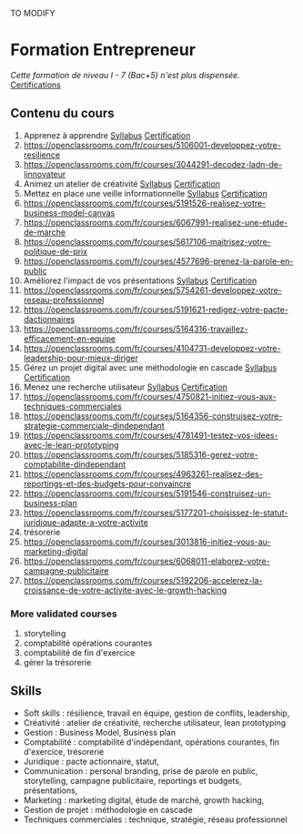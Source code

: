 TO MODIFY

# Formation Entrepreneur
*Cette formation de niveau I - 7 (Bac+5) n'est plus dispensée.*  
[Certifications](https://github.com/s-manguy/diploma/blob/main/ENTREPRENEUR/sandrine-manguy-certifications-Entrepreneur.png)

## Contenu du cours
1. Apprenez à apprendre [Syllabus](https://openclassrooms.com/fr/courses/4312781-apprenez-a-apprendre) [Certification]()  
1. https://openclassrooms.com/fr/courses/5106001-developpez-votre-resilience  
1. https://openclassrooms.com/fr/courses/3044291-decodez-ladn-de-linnovateur  
1. Animez un atelier de créativité [Syllabus](https://openclassrooms.com/fr/courses/4421146-animez-un-atelier-de-creativite) [Certification]()   
1. Mettez en place une veille informationnelle [Syllabus](https://openclassrooms.com/fr/courses/4805776-mettez-en-place-un-systeme-de-veille-informationnelle) [Certification]() 
1. https://openclassrooms.com/fr/courses/5191526-realisez-votre-business-model-canvas  
1. https://openclassrooms.com/fr/courses/6067991-realisez-une-etude-de-marche  
1. https://openclassrooms.com/fr/courses/5617106-maitrisez-votre-politique-de-prix  
1. https://openclassrooms.com/fr/courses/4577696-prenez-la-parole-en-public  
1. Améliorez l'impact de vos présentations [Syllabus](https://openclassrooms.com/fr/courses/3013891-ameliorez-limpact-de-vos-presentations) [Certification]()   
1. https://openclassrooms.com/fr/courses/5754261-developpez-votre-reseau-professionnel  
1. https://openclassrooms.com/fr/courses/5191621-redigez-votre-pacte-dactionnaires  
1. https://openclassrooms.com/fr/courses/5164316-travaillez-efficacement-en-equipe  
1. https://openclassrooms.com/fr/courses/4104731-developpez-votre-leadership-pour-mieux-diriger  
1. Gérez un projet digital avec une méthodologie en cascade [Syllabus](https://openclassrooms.com/fr/courses/4296701-gerez-un-projet-digital-avec-une-methodologie-en-cascade) [Certification]()  
1. Menez une recherche utilisateur [Syllabus](https://openclassrooms.com/fr/courses/5192236-menez-une-recherche-utilisateur) [Certification]()   
1. https://openclassrooms.com/fr/courses/4750821-initiez-vous-aux-techniques-commerciales  
1. https://openclassrooms.com/fr/courses/5164356-construisez-votre-strategie-commerciale-dindependant  
1. https://openclassrooms.com/fr/courses/4781491-testez-vos-idees-avec-le-lean-prototyping  
1. https://openclassrooms.com/fr/courses/5185316-gerez-votre-comptabilite-dindependant  
1. https://openclassrooms.com/fr/courses/4963261-realisez-des-reportings-et-des-budgets-pour-convaincre  
1. https://openclassrooms.com/fr/courses/5191546-construisez-un-business-plan  
1. https://openclassrooms.com/fr/courses/5177201-choisissez-le-statut-juridique-adapte-a-votre-activite  
1. trésorerie 
3. https://openclassrooms.com/fr/courses/3013816-initiez-vous-au-marketing-digital  
4. https://openclassrooms.com/fr/courses/6068011-elaborez-votre-campagne-publicitaire  
5. https://openclassrooms.com/fr/courses/5192206-accelerez-la-croissance-de-votre-activite-avec-le-growth-hacking  

### More validated courses
1. storytelling
2. comptabilité opérations courantes
3. comptabilité de fin d'exercice
4. gérer la trésorerie

## Skills
* Soft skills : résilience, travail en équipe, gestion de conflits, leadership,
* Créativité :  atelier de créativité, recherche utilisateur, lean prototyping
* Gestion : Business Model, Business plan
* Comptabilité : comptabilité d'indépendant, opérations courantes, fin d'exercice, trésorerie
* Juridique : pacte actionnaire, statut, 
* Communication : personal branding, prise de parole en public, storytelling, campagne publicitaire, reportings et budgets, présentations, 
* Marketing : marketing digital, étude de marché, growth hacking,  
* Gestion de projet : méthodologie en cascade
* Techniques commerciales : technique, stratégie, réseau professionnel
